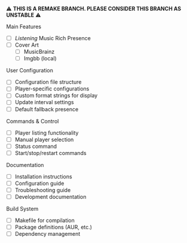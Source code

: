 ⚠️ **THIS IS A REMAKE BRANCH. PLEASE CONSIDER THIS BRANCH AS UNSTABLE** ⚠️

Main Features
- [ ] *Listening* Music Rich Presence
- [ ] Cover Art
  - [ ] MusicBrainz
  - [ ] Imgbb (local)

User Configuration
- [ ] Configuration file structure
- [ ] Player-specific configurations
- [ ] Custom format strings for display
- [ ] Update interval settings
- [ ] Default fallback presence

Commands & Control
- [ ] Player listing functionality
- [ ] Manual player selection
- [ ] Status command
- [ ] Start/stop/restart commands

Documentation
- [ ] Installation instructions
- [ ] Configuration guide
- [ ] Troubleshooting guide
- [ ] Development documentation

Build System
- [ ] Makefile for compilation
- [ ] Package definitions (AUR, etc.)
- [ ] Dependency management

